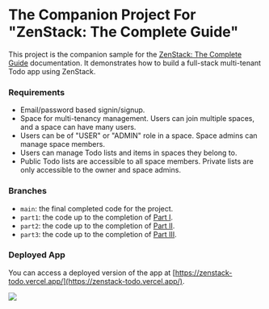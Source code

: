 # The Companion Project For "ZenStack: The Complete Guide"

This project is the companion sample for the [ZenStack: The Complete Guide](the-complete-guide) documentation. It demonstrates how to build a full-stack multi-tenant Todo app using ZenStack.

### Requirements

-   Email/password based signin/signup.
-   Space for multi-tenancy management. Users can join multiple spaces, and a space can have many users.
-   Users can be of "USER" or "ADMIN" role in a space. Space admins can manage space members.
-   Users can manage Todo lists and items in spaces they belong to.
-   Public Todo lists are accessible to all space members. Private lists are only accessible to the owner and space admins.

### Branches

-   `main`: the final completed code for the project.
-   `part1`: the code up to the completion of [Part I](/docs/the-complete-guide/part1/).
-   `part2`: the code up to the completion of [Part II](/docs/the-complete-guide/part2/).
-   `part3`: the code up to the completion of [Part III](/docs/the-complete-guide/part3/).

### Deployed App

You can access a deployed version of the app at [https://zenstack-todo.vercel.app/](https://zenstack-todo.vercel.app/).

[<img src="https://github.com/zenstackhq/the-complete-guide-sample/assets/104139426/1af19d92-b402-4930-a4ee-50aabfd9a736">](https://zenstack-todo.vercel.app/)
